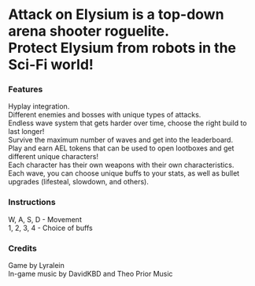 <h1>Attack on Elysium is a top-down arena shooter roguelite.</br>
Protect Elysium from robots in the Sci-Fi world!</h1>

<h3>Features</h3>
Hyplay integration.</br>
Different enemies and bosses with unique types of attacks.</br>
Endless wave system that gets harder over time, choose the right build to last longer!</br>
Survive the maximum number of waves and get into the leaderboard.</br>
Play and earn AEL tokens that can be used to open lootboxes and get different unique characters!</br>
Each character has their own weapons with their own characteristics.</br>
Each wave, you can choose unique buffs to your stats, as well as bullet upgrades (lifesteal, slowdown, and others).</br>

<h3>Instructions</h3>
W, A, S, D - Movement</br>
1, 2, 3, 4 - Choice of buffs</br>

<h3>Credits</h3>
Game by Lyralein</br>
In-game music by DavidKBD and Theo Prior Music
